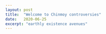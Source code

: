 ```yaml
---
layout: post
title:  "Welcome to Chinmoy controversies"
date:   2020-06-25
excerpt: "earthly existence avenues"
---
```

